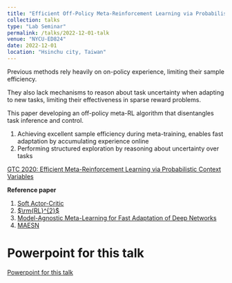 ```yaml
---
title: "Efficient Off-Policy Meta-Reinforcement Learning via Probabilistic Context Variables"
collection: talks
type: "Lab Seminar"
permalink: /talks/2022-12-01-talk
venue: "NYCU-ED824"
date: 2022-12-01
location: "Hsinchu city, Taiwan"
---
```


Previous methods rely heavily on on-policy experience, limiting their sample efficiency.
 
They also lack mechanisms to reason about task uncertainty when adapting to new tasks, limiting their effectiveness in sparse reward problems.
 
This paper developing an off-policy meta-RL algorithm that disentangles task inference and control.
1. Achieving excellent sample efficiency during meta-training, enables fast adaptation by accumulating experience online
2. Performing structured exploration by reasoning about uncertainty over tasks
 
[GTC 2020: Efficient Meta-Reinforcement Learning via Probabilistic Context Variables](https://developer.nvidia.com/gtc/2020/video/s21869-vid)

**Reference paper**
1. [Soft Actor-Critic](https://arxiv.org/abs/1801.01290)
2. [$\rm{RL}^{2}$](https://arxiv.org/abs/1611.02779)
3. [Model-Agnostic Meta-Learning for Fast Adaptation of Deep Networks](https://arxiv.org/abs/1703.03400)
4. [MAESN](https://arxiv.org/abs/1802.07245)
 
Powerpoint for this talk
======
[Powerpoint for this talk](https://drive.google.com/file/d/1aYNxeoAxnVt5RWHDtZzxMNUauM3NDFd4/view?usp=share_link)
